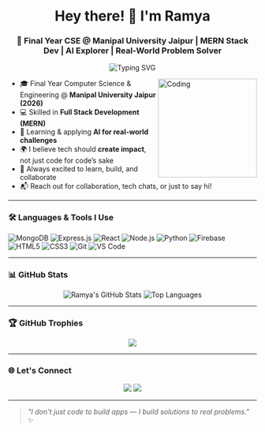 <h1 align="center">Hey there! 👋 I'm Ramya</h1>
<h3 align="center">🚀 Final Year CSE @ Manipal University Jaipur | MERN Stack Dev | AI Explorer | Real-World Problem Solver</h3>

<p align="center">
  <img src="https://readme-typing-svg.demolab.com?font=Fira+Code&duration=3000&pause=1000&center=true&vCenter=true&width=460&lines=Full+Stack+MERN+Developer;Final+Year+CSE+Student;AI+Explorer+%F0%9F%A7%90;Using+Tech+to+Solve+Real+Problems" alt="Typing SVG" />
</p>

<img align="right" alt="Coding" width="200" src="https://media.giphy.com/media/qgQUggAC3Pfv687qPC/giphy.gif" />


- 🎓 Final Year Computer Science & Engineering @ **Manipal University Jaipur (2026)**
- 💻 Skilled in **Full Stack Development (MERN)**
- 🧠 Learning & applying **AI for real-world challenges**
- 🌍 I believe tech should **create impact**, not just code for code’s sake
- 🤝 Always excited to learn, build, and collaborate
- 📬 Reach out for collaboration, tech chats, or just to say hi!

---

### 🛠️ Languages & Tools I Use

![MongoDB](https://img.shields.io/badge/-MongoDB-4EA94B?style=flat&logo=mongodb)
![Express.js](https://img.shields.io/badge/-Express.js-000000?style=flat&logo=express)
![React](https://img.shields.io/badge/-React-61DAFB?style=flat&logo=react)
![Node.js](https://img.shields.io/badge/-Node.js-339933?style=flat&logo=node.js)
![Python](https://img.shields.io/badge/-Python-3776AB?style=flat&logo=python)
![Firebase](https://img.shields.io/badge/-Firebase-FFCA28?style=flat&logo=firebase)
![HTML5](https://img.shields.io/badge/-HTML5-E34F26?style=flat&logo=html5)
![CSS3](https://img.shields.io/badge/-CSS3-1572B6?style=flat&logo=css3)
![Git](https://img.shields.io/badge/-Git-F05032?style=flat&logo=git)
![VS Code](https://img.shields.io/badge/-VSCode-007ACC?style=flat&logo=visual-studio-code)

---

### 📊 GitHub Stats

<p align="center">
  <img src="https://github-readme-stats.vercel.app/api?username=bandlamuriramya&show_icons=true&theme=radical" alt="Ramya's GitHub Stats" />
  <img src="https://github-readme-stats.vercel.app/api/top-langs/?username=bandlamuriramya&layout=compact&theme=radical" alt="Top Languages" />
</p>

---

### 🏆 GitHub Trophies

<p align="center">
  <img src="https://github-profile-trophy.vercel.app/?username=bandlamuriramya&theme=monokai" />
</p>

---

### 🌐 Let's Connect

<p align="center">
  <a href="https://linkedin.com/in/bandlamuri-ramya-5280b1253/"><img src="https://img.shields.io/badge/-LinkedIn-0077B5?style=for-the-badge&logo=linkedin&logoColor=white"/></a>
  <a href="https://github.com/bandlamuriramya"><img src="https://img.shields.io/badge/-GitHub-181717?style=for-the-badge&logo=github&logoColor=white"/></a>
</p>

---

> _"I don't just code to build apps — I build solutions to real problems."_ ✨

